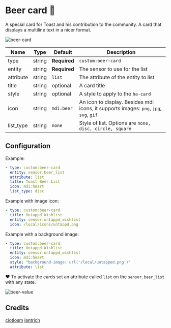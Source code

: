 # Beer card 🍺

A special card for Toast and his contribution to the community. A card that displays a multiline text in a nicer format.

![beer-card](https://user-images.githubusercontent.com/7738048/42560625-b7d18226-84ff-11e8-9f0a-59875edd642b.png)

| Name | Type | Default | Description
| ---- | ---- | ------- | -----------
| type | string | **Required** | `custom:beer-card`
| entity | string | **Required** | The sensor to use for the list
| attribute | string | `list` | The attribute of the entity to list
| title | string | optional | A card title
| style | string | optional | A style to apply to the `ha-card`
| icon | string | `mdi:beer` | An icon to display. Besides mdi icons, it supports images: `png`, `jpg`, `svg`, `gif`
| list_type | string | `none` | Style of list. Options are `none, disc, circle, square`

## Configuration

Example:
```yaml
- type: custom:beer-card
  entity: sensor.beer_list
  attribute: list
  title: Toast Beer List
  icon: mdi:heart
  list_type: disc
```

Example with image icon:
```yaml
- type: custom:beer-card
  title: Untappd Wishlist
  entity: sensor.untappd_wishlist
  icon: /local/icons/untappd.png
```

Example with a background image:
```yaml
- type: custom:beer-card
  title: Untappd Wishlist
  entity: sensor.untappd_wishlist
  icon: mdi:heart
  style: "background-image: url('/local/untapped.png')"
  attribute: list
```

❤️ To activate the cards set an attribute called `list` on the `sensor.beer_list` with any state.

![beer-value](https://user-images.githubusercontent.com/7738048/42560596-ac2627ce-84ff-11e8-965b-b82604645086.png)

## Credits
[ciotlosm](https://github.com/ciotlosm)
[iantrich](https://github.com/iantrich)